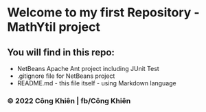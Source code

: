 # Welcome to my first Repository - MathYtil project

## You will find in this repo:

* NetBeans Apache Ant project including JUnit Test
* .gitignore file for NetBeans project
* README.md - this file itself - using Markdown language

### © 2022 Công Khiên | fb/Công Khiên
